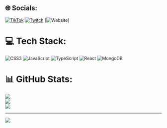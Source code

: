 
## 🌐 Socials:
[![TikTok](https://img.shields.io/badge/TikTok-%23000000.svg?logo=TikTok&logoColor=white)](https://tiktok.com/@hixo23) [![Twitch](https://img.shields.io/badge/Twitch-%239146FF.svg?logo=Twitch&logoColor=white)](https://twitch.tv/hixo23) [![Website](https://img.shields.io/badge/website-000000?style=for-the-badge&logo=About.me&logoColor=white)]

# 💻 Tech Stack:
![CSS3](https://img.shields.io/badge/css3-%231572B6.svg?style=for-the-badge&logo=css3&logoColor=white) ![JavaScript](https://img.shields.io/badge/javascript-%23323330.svg?style=for-the-badge&logo=javascript&logoColor=%23F7DF1E) ![TypeScript](https://img.shields.io/badge/typescript-%23007ACC.svg?style=for-the-badge&logo=typescript&logoColor=white) ![React](https://img.shields.io/badge/react-%2320232a.svg?style=for-the-badge&logo=react&logoColor=%2361DAFB) ![MongoDB](https://img.shields.io/badge/MongoDB-%234ea94b.svg?style=for-the-badge&logo=mongodb&logoColor=white)
# 📊 GitHub Stats:
![](https://github-readme-stats.vercel.app/api?username=Hixo23&theme=dark&hide_border=false&include_all_commits=false&count_private=false)<br/>
![](https://github-readme-streak-stats.herokuapp.com/?user=Hixo23&theme=dark&hide_border=false)<br/>
![](https://github-readme-stats.vercel.app/api/top-langs/?username=Hixo23&theme=dark&hide_border=false&include_all_commits=false&count_private=false&layout=compact)

---
[![](https://visitcount.itsvg.in/api?id=Hixo23&icon=0&color=0)](https://visitcount.itsvg.in)

<!-- Proudly created with GPRM ( https://gprm.itsvg.in ) -->
